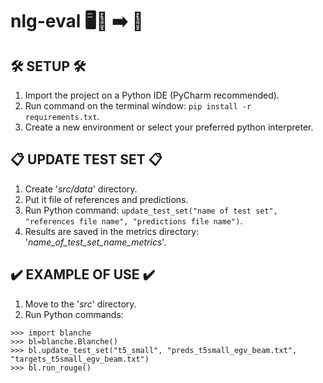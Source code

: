 # nlg-eval 🖥️🧠 ➡️ 📜

## 🛠️ SETUP 🛠️

1. Import the project on a Python IDE (PyCharm recommended).
2. Run command on the terminal window: ``` pip install -r requirements.txt ```.
3. Create a new environment or select your preferred python interpreter.

## 📋 UPDATE TEST SET 📋
1. Create '_src/data_' directory.
2. Put it file of references and predictions.
3. Run Python command: ``` update_test_set("name of test set", "references file name", "predictions file name") ```.
4. Results are saved in the metrics directory: '_name_of_test_set_name_metrics_'.

## ✔️ EXAMPLE OF USE ✔️
1. Move to the '_src_' directory.
2. Run Python commands:
```
>>> import blanche
>>> bl=blanche.Blanche()
>>> bl.update_test_set("t5_small", "preds_t5small_egv_beam.txt", "targets_t5small_egv_beam.txt")
>>> bl.run_rouge()
```
